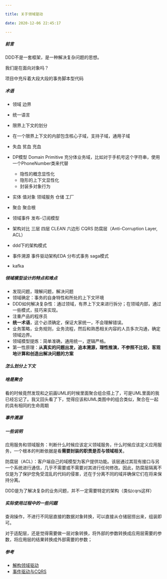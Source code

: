 ```yaml
---

title: 关于领域驱动

date: 2020-12-06 22:45:17

---
```


##### 前言

DDD不是一套框架，是一种解决复杂问题的思想。

我们是在面向对象吗？

项目中充斥着大段大段的事务脚本型代码


##### 术语

- 领域 边界 

- 统一语言

- 限界上下文的划分

- 在一个限界上下文的内部包含核心子域，支持子域，通用子域

- 失血 贫血 充血

- DP模型 Domain Primitive  充分体业务域，比如对于手机号这个字符串，使用一个PhoneNumber类来代替

  - 隐性的概念显性化
  - 隐形的上下文显性化
  - 封装多对象行为

- 实体 值对象 领域服务 仓储 工厂

- 聚合 聚合根

- 领域事件 发布-订阅模型

- 架构对比 三层 四层  CLEAN 六边形 CQRS  防腐层（Anti-Corruption Layer, ACL）

- ddd下的架构模式 

- 事件溯源  事件驱动架构EDA  分布式事务 saga模式

- kafka

  

##### 领域模型设计的特点和难点

- 发现问题，理解问题，解决问题
- 领域确定：事务的自身特性和所处的上下文环境
- DDD如何解决复杂性：通过领域，有界上下文来进行拆分；在领域内部，通过一些模式，技巧来实现。
- 注重产品的程序员
- **统一术语**，这个必须确定，保证大家统一，不会理解错误。
- 业务策略，业务规则，业务流程，然后和熟悉相关内容的人员多次沟通，确定领域边界。
- 领域模型提炼：简单准确，通用统一，逻辑严格。
- 第一性原理：**从真实的问题出发，追本溯源，理性推演，不参照不比较，客观地计算和创造出解决问题的方案**

##### 怎么划分上下文

##### 啥是聚合

看的时候竟然发现和之前画UML的时候里面聚合组合搭上了，可是UML里面的我已经忘记了。我又回头看了下，觉得应该和UML类图中的组合类似，聚合在一起的具有相同的生命周期

##### 事件溯源





##### 一些说明

应用服务和领域服务：判断什么时候应该定义领域服务，什么时候应该定义应用服务，一个根本的判断依据是看**需要封装的职责是否与领域相关**。

防腐层（ACL）：客户端自己的域模型为客户提供功能。该层通过其现有接口与另一个系统进行通信，几乎不需要或不需要对其进行任何修改。因此，防腐层隔离不仅是为了保护您免受混乱的代码的侵害，还在于分离不同的域并确保它们在将来保持分离。

DDD是为了解决复杂的业务问题，并不一定需要特定的架构（类似cqrs这样）


##### 实际使用过程中的一些问题

查询操作，不进行不同层直接的数据对象转换，可以直接从仓储层捞出来，组装即可。

对于适配层，还是觉得需要做一层对象转换，将外部的参数转换成应用层需要的参数，将应用层的结果转换成外部需要的参数；


##### 参考

- [解构领域驱动](http://zhangyi.xyz/categories/DDD/)
- [事件驱动与CQRS](https://mp.weixin.qq.com/s/Z3uJhxJGDif3qN5OlE_woA)